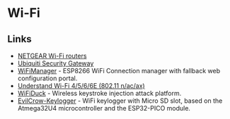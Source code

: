 # Wi-Fi

## Links

- [NETGEAR Wi-Fi routers](https://www.netgear.co.uk/landings/wifi6/)
- [Ubiquiti Security Gateway](https://www.ui.com/unifi-routing/usg/)
- [WiFiManager](https://github.com/tzapu/WiFiManager) - ESP8266 WiFi Connection manager with fallback web configuration portal.
- [Understand Wi-Fi 4/5/6/6E (802.11 n/ac/ax)](https://www.duckware.com/tech/wifi-in-the-us.html)
- [WiFiDuck](https://github.com/SpacehuhnTech/WiFiDuck) - Wireless keystroke injection attack platform.
- [EvilCrow-Keylogger](https://github.com/joelsernamoreno/EvilCrow-Keylogger) - WiFi keylogger with Micro SD slot, based on the Atmega32U4 microcontroller and the ESP32-PICO module.
